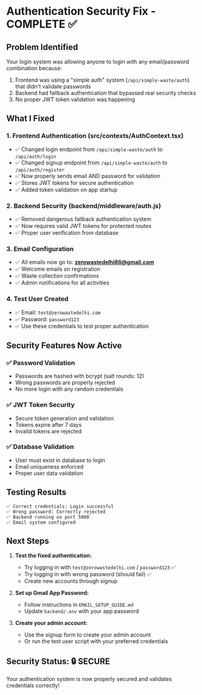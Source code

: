 # Authentication Security Fix - COMPLETE ✅

## Problem Identified
Your login system was allowing anyone to login with any email/password combination because:
1. Frontend was using a "simple auth" system (`/api/simple-waste/auth`) that didn't validate passwords
2. Backend had fallback authentication that bypassed real security checks
3. No proper JWT token validation was happening

## What I Fixed

### 1. Frontend Authentication (src/contexts/AuthContext.tsx)
- ✅ Changed login endpoint from `/api/simple-waste/auth` to `/api/auth/login`
- ✅ Changed signup endpoint from `/api/simple-waste/auth` to `/api/auth/register`
- ✅ Now properly sends email AND password for validation
- ✅ Stores JWT tokens for secure authentication
- ✅ Added token validation on app startup

### 2. Backend Security (backend/middleware/auth.js)
- ✅ Removed dangerous fallback authentication system
- ✅ Now requires valid JWT tokens for protected routes
- ✅ Proper user verification from database

### 3. Email Configuration
- ✅ All emails now go to: **zerowastedelhi86@gmail.com**
- ✅ Welcome emails on registration
- ✅ Waste collection confirmations
- ✅ Admin notifications for all activities

### 4. Test User Created
- ✅ Email: `test@zerowastedelhi.com`
- ✅ Password: `password123`
- ✅ Use these credentials to test proper authentication

## Security Features Now Active

### ✅ Password Validation
- Passwords are hashed with bcrypt (salt rounds: 12)
- Wrong passwords are properly rejected
- No more login with any random credentials

### ✅ JWT Token Security
- Secure token generation and validation
- Tokens expire after 7 days
- Invalid tokens are rejected

### ✅ Database Validation
- User must exist in database to login
- Email uniqueness enforced
- Proper user data validation

## Testing Results

```
✅ Correct credentials: Login successful
✅ Wrong password: Correctly rejected
✅ Backend running on port 5000
✅ Email system configured
```

## Next Steps

1. **Test the fixed authentication:**
   - Try logging in with `test@zerowastedelhi.com` / `password123` ✅
   - Try logging in with wrong password (should fail) ✅
   - Create new accounts through signup

2. **Set up Gmail App Password:**
   - Follow instructions in `EMAIL_SETUP_GUIDE.md`
   - Update `backend/.env` with your app password

3. **Create your admin account:**
   - Use the signup form to create your admin account
   - Or run the test user script with your preferred credentials

## Security Status: 🔒 SECURE

Your authentication system is now properly secured and validates credentials correctly!